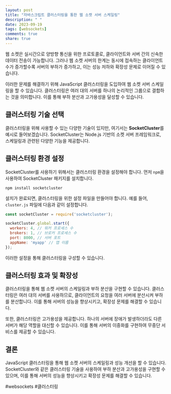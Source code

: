 ```yaml
---
layout: post
title: "자바스크립트 클러스터링을 통한 웹 소켓 서버 스케일링"
description: " "
date: 2023-09-19
tags: [websockets]
comments: true
share: true
---
```


웹 소켓은 실시간으로 양방향 통신을 위한 프로토콜로, 클라이언트와 서버 간의 신속한 데이터 전송이 가능합니다. 그러나 웹 소켓 서버의 한계는 동시에 접속하는 클라이언트 수가 증가할수록 서버의 부하가 증가하고, 이는 성능 저하와 확장성 문제로 이어질 수 있습니다.

이러한 문제를 해결하기 위해 JavaScript 클러스터링을 도입하여 웹 소켓 서버 스케일링을 할 수 있습니다. 클러스터링은 여러 대의 서버를 하나의 논리적인 그룹으로 결합하는 것을 의미합니다. 이를 통해 부하 분산과 고가용성을 달성할 수 있습니다.

## 클러스터링 기술 선택

클러스터링을 위해 사용할 수 있는 다양한 기술이 있지만, 여기서는 **SocketCluster**를 예시로 들어보겠습니다. SocketCluster는 Node.js 기반의 소켓 서버 프레임워크로, 스케일링과 관련된 다양한 기능을 제공합니다.

## 클러스터링 환경 설정

SocketCluster를 사용하기 위해서는 클러스터링 환경을 설정해야 합니다. 먼저 `npm`을 사용하여 SocketCluster 패키지를 설치합니다.

```shell
npm install socketcluster
```

설치가 완료되면, 클러스터링을 위한 설정 파일을 만들어야 합니다. 예를 들어, `cluster.js` 파일에 다음과 같이 설정합니다.

```javascript
const socketCluster = require('socketcluster');

socketCluster.global.start({
  workers: 4, // 워커 프로세스 수
  brokers: 1, // 브로커 프로세스 수
  port: 8000, // 서버 포트
  appName: 'myapp' // 앱 이름
});
```

이러한 설정을 통해 클러스터링을 구성할 수 있습니다.

## 클러스터링 효과 및 확장성

클러스터링을 통해 웹 소켓 서버의 스케일링과 부하 분산을 구현할 수 있습니다. 클러스터링은 여러 대의 서버를 사용하므로, 클라이언트의 요청을 여러 서버에 분산시켜 부하를 분산합니다. 이를 통해 서버의 성능을 향상시키고, 확장성 문제를 해결할 수 있습니다.

또한, 클러스터링은 고가용성을 제공합니다. 하나의 서버에 장애가 발생하더라도 다른 서버가 해당 역할을 대신할 수 있습니다. 이를 통해 서버의 이중화를 구현하여 무중단 서비스를 제공할 수 있습니다.

## 결론

JavaScript 클러스터링을 통해 웹 소켓 서버의 스케일링과 성능 개선을 할 수 있습니다. SocketCluster와 같은 클러스터링 기술을 사용하여 부하 분산과 고가용성을 구현할 수 있으며, 이를 통해 서버의 성능을 향상시키고 확장성 문제를 해결할 수 있습니다.

#websockets #클러스터링